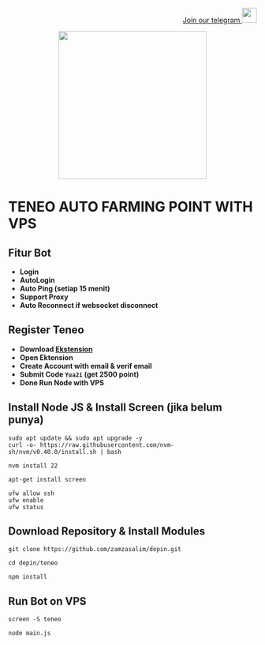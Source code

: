 <p style="font-size:14px" align="right">
<a href="https://t.me/airdropasc" target="_blank">Join our telegram <img src="https://user-images.githubusercontent.com/50621007/183283867-56b4d69f-bc6e-4939-b00a-72aa019d1aea.png" width="30"/></a>
</p>

<p align="center">
  <img height="300" height="auto" src="https://user-images.githubusercontent.com/109174478/209359981-dc19b4bf-854d-4a2a-b803-2547a7fa43f2.jpg">
</p>

# TENEO AUTO FARMING POINT WITH VPS
## Fitur Bot
- **Login**
- **AutoLogin**
- **Auto Ping (setiap 15 menit)**
- **Support Proxy**
- **Auto Reconnect if websocket disconnect**
## Register Teneo
- **Download [Ekstension](https://chromewebstore.google.com/detail/teneo-community-node/emcclcoaglgcpoognfiggmhnhgabppkm)**
- **Open Ektension**
- **Create Account with email & verif email**
- **Submit Code `Yua2i` (get 2500 point)**
- **Done Run Node with VPS**
## Install Node JS & Install Screen (jika belum punya)
```
sudo apt update && sudo apt upgrade -y
curl -o- https://raw.githubusercontent.com/nvm-sh/nvm/v0.40.0/install.sh | bash
```
```
nvm install 22
```
```
apt-get install screen
```
```
ufw allow ssh
ufw enable
ufw status
```
## Download Repository & Install Modules
```
git clone https://github.com/zamzasalim/depin.git
```
```
cd depin/teneo
```
```
npm install
```
## Run Bot on VPS
```
screen -S teneo
```
```
node main.js
```
